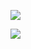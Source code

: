 ![](https://github-readme-stats.vercel.app/api?username=ZeeshanTamboli&show_icons=true&count_private=true&theme=radical)

![](https://github-readme-stats.vercel.app/api/top-langs/?username=ZeeshanTamboli&layout=compact&theme=radical)

<!--
**ZeeshanTamboli/ZeeshanTamboli** is a ✨ _special_ ✨ repository because its `README.md` (this file) appears on your GitHub profile.

Here are some ideas to get you started:

- 🔭 I’m currently working on ...
- 🌱 I’m currently learning ...
- 👯 I’m looking to collaborate on ...
- 🤔 I’m looking for help with ...
- 💬 Ask me about ...
- 📫 How to reach me: ...
- 😄 Pronouns: ...
- ⚡ Fun fact: ...
-->
